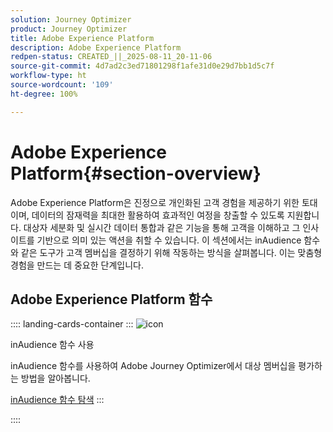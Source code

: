 ```yaml
---
solution: Journey Optimizer
product: Journey Optimizer
title: Adobe Experience Platform
description: Adobe Experience Platform
redpen-status: CREATED_||_2025-08-11_20-11-06
source-git-commit: 4d7ad2c3ed71801298f1afe31d0e29d7bb1d5c7f
workflow-type: ht
source-wordcount: '109'
ht-degree: 100%

---
```



# Adobe Experience Platform{#section-overview}

Adobe Experience Platform은 진정으로 개인화된 고객 경험을 제공하기 위한 토대이며, 데이터의 잠재력을 최대한 활용하여 효과적인 여정을 창출할 수 있도록 지원합니다. 대상자 세분화 및 실시간 데이터 통합과 같은 기능을 통해 고객을 이해하고 그 인사이트를 기반으로 의미 있는 액션을 취할 수 있습니다. 이 섹션에서는 inAudience 함수와 같은 도구가 고객 멤버십을 결정하기 위해 작동하는 방식을 살펴봅니다. 이는 맞춤형 경험을 만드는 데 중요한 단계입니다.

## Adobe Experience Platform 함수

:::: landing-cards-container
:::
![icon](https://cdn.experienceleague.adobe.com/icons/code-branch.svg?lang=ko)

inAudience 함수 사용

inAudience 함수를 사용하여 Adobe Journey Optimizer에서 대상 멤버십을 평가하는 방법을 알아봅니다.

[inAudience 함수 탐색](../using/building-journeys/functions/functioninaudience.md)
:::

::::
